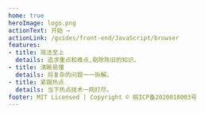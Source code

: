```yaml
---
home: true
heroImage: logo.png
actionText: 开始 →
actionLink: /guides/front-end/JavaScript/browser
features:
- title: 简洁至上
  details: 追求重点和难点,剔除陈旧的知识。
- title: 清晰易懂
  details: 将复杂的问题一一拆解。
- title: 紧跟热点
  details: 当下热点技术一网打尽。
footer: MIT Licensed | Copyright © 皖ICP备2020018003号
---
```

